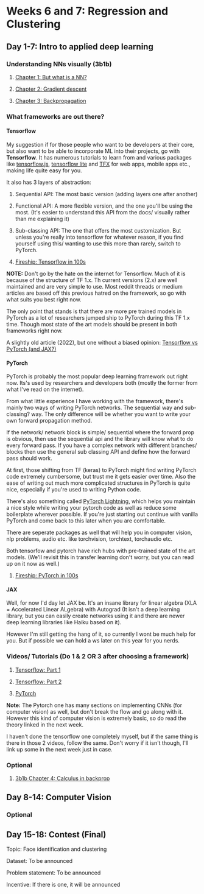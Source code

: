 # Weeks 6 and 7: Regression and Clustering

## Day 1-7: Intro to applied deep learning

### Understanding NNs visually (3b1b)

1. [Chapter 1: But what is a NN?](https://www.youtube.com/watch?v=aircAruvnKk)

2. [Chapter 2: Gradient descent](https://www.youtube.com/watch?v=IHZwWFHWa-w)

3. [Chapter 3: Backpropagation](https://www.youtube.com/watch?v=Ilg3gGewQ5U)

### What frameworks are out there?

#### Tensorflow

My suggestion if for those people who want to be developers at their core, but also want to be able to incorporate ML into their projects, go with **Tensorflow**. It has numerous tutorials to learn from and various packages like [tensorflow.js](https://www.tensorflow.org/js), [tensorflow lite](https://www.tensorflow.org/lite) and [TFX](https://www.tensorflow.org/tfx) for web apps, mobile apps etc., making life quite easy for you.

It also has 3 layers of abstraction:

1. Sequential API: The most basic version (adding layers one after another)

2. Functional API: A more flexible version, and the one you'll be using the most. (It's easier to understand this API from the docs/ visually rather than me explaining it)

3. Sub-classing API: The one that offers the most customization. But unless you're really into tensorflow for whatever reason, if you find yourself using this/ wanting to use this more than rarely, switch to PyTorch.

4. [Fireship: Tensorflow in 100s](https://www.youtube.com/watch?v=i8NETqtGHms)

**NOTE:** Don't go by the hate on the internet for Tensorflow. Much of it is because of the structure of TF 1.x. Th current versions (2.x) are well maintained and are very simple to use. Most reddit threads or medium articles are based off this previous hatred on the framework, so go with what suits you best right now.

The only point that stands is that there are more pre trained models in PyTorch as a lot of researchers jumped ship to PyTorch during this TF 1.x time. Though most state of the art models should be present in both frameworks right now.

A slightly old article (2022), but one without a biased opinion: [Tensorflow vs PyTorch (and JAX?)](https://www.assemblyai.com/blog/pytorch-vs-tensorflow-in-2023/)

#### PyTorch

PyTorch is probably the most popular deep learning framework out right now. Its's used by researchers and developers both (mostly the former from what I've read on the internet).

From what little experience I have working with the framework, there's mainly two ways of writing PyTorch networks. The sequential way and sub-classing? way. The only difference will be whether you want to write your own forward propagation method.

If the network/ network block is simple/ sequential where the forward prop is obvious, then use the sequential api and the library will know what to do every forward pass. If you have a complex network with different branches/ blocks then use the general sub classing API and define how the forward pass should work.

At first, those shifting from TF (keras) to PyTorch might find writing PyTorch code extremely cumbersome, but trust me it gets easier over time. Also the ease of writing out much more complicated structures in PyTorch is quite nice, especially if you're used to writing Python code.

There's also something called [PyTorch Lightning](https://lightning.ai/docs/pytorch/stable/), which helps you maintain a nice style while writing your pytorch code as well as reduce some boilerplate wherever possible. If you're just starting out continue with vanilla PyTorch and come back to this later when you are comfortable.

There are seperate packages as well that will help you in computer vision, nlp problems, audio etc. like torchvision, torchtext, torchaudio etc.

Both tensorfow and pytorch have rich hubs with pre-trained state of the art models. (We'll revisit this in transfer learning don't worry, but you can read up on it now as well.)

1. [Fireship: PyTorch in 100s](https://www.youtube.com/watch?v=ORMx45xqWkA)

#### JAX

Well, for now I'd day let JAX be. It's an insane library for linear algebra (XLA = Accelerated Linear ALgebra) with Autograd (It isn't a deep learning library, but you can easily create networks using it and there are newer deep learning libraries like Haiku based on it).

However I'm still getting the hang of it, so currently I wont be much help for you. But if possible we can hold a ws later on this year for you nerds.

### Videos/ Tutorials (Do 1 & 2 OR 3 after choosing a framework)

1. [Tensorflow: Part 1](https://www.youtube.com/watch?v=tpCFfeUEGs8)

2. [Tensorflow: Part 2](https://www.youtube.com/watch?v=ZUKz4125WNI&list=RDLVtpCFfeUEGs8&index=2)

3. [PyTorch](https://www.youtube.com/watch?v=Z_ikDlimN6A)

**Note:** The Pytorch one has many sections on implementing CNNs (for computer vision) as well, but don't break the flow and go along with it. However this kind of computer vision is extremely basic, so do read the theory linked in the next week.

I haven't done the tensorflow one completely myself, but if the same thing is there in those 2 videos, follow the same. Don't worry if it isn't though, I'll link up some in the next week just in case.

### Optional

1. [3b1b Chapter 4: Calculus in backprop](https://www.youtube.com/watch?v=tIeHLnjs5U8)

## Day 8-14: Computer Vision

### Optional

## Day 15-18: Contest (Final)

Topic: Face identification and clustering

Dataset: To be announced

Problem statement: To be announced

Incentive: If there is one, it will be announced
